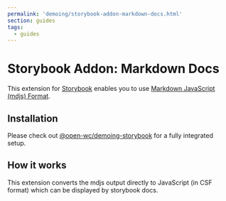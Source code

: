 ```yaml
---
permalink: 'demoing/storybook-addon-markdown-docs.html'
section: guides
tags:
  - guides
---
```


# Storybook Addon: Markdown Docs

[//]: # 'AUTO INSERT HEADER PREPUBLISH'

This extension for [Storybook](https://storybook.js.org/) enables you to use [Markdown JavaScript (mdjs) Format](https://open-wc.org/mdjs/).

## Installation

Please check out [@open-wc/demoing-storybook](https://open-wc.org/demoing/) for a fully integrated setup.

## How it works

This extension converts the mdjs output directly to JavaScript (in CSF format) which can be displayed by storybook docs.

